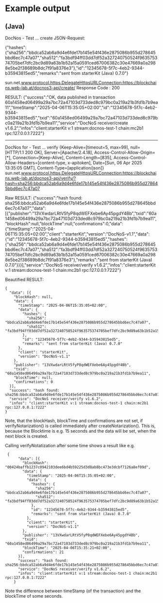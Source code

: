 # Example output

(Java)
------------------------------------------------
DocNos - Test ... create
JSON-Request:

{"hashes":{"sha256":"bbdca52ab6a9d4e6fde17b145e54f436e2875086b955d278645bbd6ec7c47a07","sha512":"fa3bdf94ff03dd7df52a327240750524f963575374705bef7dfc2bc9d89a63b1b52a15a0591ced67006382c30e47669a0a2988e5be2f38689b8dc7f91a8376e3"},"id":"12345678-5f7c-4eb2-9344-b35943815ed5","remarks":"sent from starterKit (Java) 0.7.0"}

sun.net.www.protocol.https.DelegateHttpsURLConnection:https://blockchains.web-lab.at/docnos3-api/create/
Response Code : 200

RESULT: {"success":"OK, data published in transaction 60a1458ed06499a29a7bc72a47103d733ded8c979bc0a219a21b3fd1b7b9ea11","timeStamp":"2025-04-06T15:35:05+02:00","id":"12345678-5f7c-4eb2-9344-b35943815ed5","txid":"60a1458ed06499a29a7bc72a47103d733ded8c979bc0a219a21b3fd1b7b9ea11","service":"DocNoS receiver\/create v1.6.2","infos":"client:starterKit v:1 stream:docnos-test-1 chain:mc2b1 rpc:127.0.0.1:7222"}

------------------------------------------------
DocNos for - Test ... verify
{Keep-Alive=[timeout=5, max=99], null=[HTTP/1.1 200 OK], Server=[Apache/2.4.18], Access-Control-Allow-Origin=[*], Connection=[Keep-Alive], Content-Length=[835], Access-Control-Allow-Headers=[content-type, x-apitoken], Date=[Sun, 06 Apr 2025 13:35:05 GMT], Content-Type=[application/json]}
sun.net.www.protocol.https.DelegateHttpsURLConnection:https://blockchains.web-lab.at/docnos3-api/verify/?hash=sha256:bbdca52ab6a9d4e6fde17b145e54f436e2875086b955d278645bbd6ec7c47a07

Raw RESULT: 
{"success":"hash found: sha256:bbdca52ab6a9d4e6fde17b145e54f436e2875086b955d278645bbd6ec7c47a07","data":[{"publisher":"13VXwdarLRtV5fyP8qdWEFXebe6Ay45pgdY4Bb","txid":"60a1458ed06499a29a7bc72a47103d733ded8c979bc0a219a21b3fd1b7b9ea11","blockHash":null,"blockTime":null,"confirmations":0,"data":{"timeStamp":"2025-04-06T15:35:05+02:00","client":"starterKit","version":"DocNoS-v1.1","data":{"id":"12345678-5f7c-4eb2-9344-b35943815ed5","hashes":{"sha256":"bbdca52ab6a9d4e6fde17b145e54f436e2875086b955d278645bbd6ec7c47a07","sha512":"fa3bdf94ff03dd7df52a327240750524f963575374705bef7dfc2bc9d89a63b1b52a15a0591ced67006382c30e47669a0a2988e5be2f38689b8dc7f91a8376e3"},"remarks":"sent from starterKit (Java) 0.7.0"}}}],"service":"DocNoS receiver\/verify v1.6.2","infos":"client:starterKit v:1 stream:docnos-test-1 chain:mc2b1 rpc:127.0.0.1:7222"}

Beautified RESULT: 

    {
      "data": [{
        "blockHash": null,
        "data": {
          "timeStamp": "2025-04-06T15:35:05+02:00",
          "data": {
            "hashes": {
              "sha256": "bbdca52ab6a9d4e6fde17b145e54f436e2875086b955d278645bbd6ec7c47a07",
              "sha512": "fa3bdf94ff03dd7df52a327240750524f963575374705bef7dfc2bc9d89a63b1b52a15a0591ced67006382c30e47669a0a2988e5be2f38689b8dc7f91a8376e3"
            },
            "id": "12345678-5f7c-4eb2-9344-b35943815ed5",
            "remarks": "sent from starterKit (Java) 0.7.0"
          },
          "client": "starterKit",
          "version": "DocNoS-v1.1"
        },
        "publisher": "13VXwdarLRtV5fyP8qdWEFXebe6Ay45pgdY4Bb",
        "txid": "60a1458ed06499a29a7bc72a47103d733ded8c979bc0a219a21b3fd1b7b9ea11",
        "blockTime": null,
        "confirmations": 0
      }],
      "success": "hash found: sha256:bbdca52ab6a9d4e6fde17b145e54f436e2875086b955d278645bbd6ec7c47a07",
      "service": "DocNoS receiver/verify v1.6.2",
      "infos": "client:starterKit v:1 stream:docnos-test-1 chain:mc2b1 rpc:127.0.0.1:7222"
    }
Note, that the blockHash, blockTime and confirmations are not set, if verifyNotarization() is called immediately after createNotarization(). This is, because the Blocktime is e.g. 15 seconds and the data will be set, when the next block is created.

Calling verifyNotatization after some time shows a result like e.g.

     {
          "data": [{
            "blockHash": "00424baffb1237c0942103dee6bd4b59225d3d8ab8bc473e3dcbf7126a8ef09d",
            "data": {
              "timeStamp": "2025-04-06T15:35:05+02:00",
              "data": {
                "hashes": {
                  "sha256": "bbdca52ab6a9d4e6fde17b145e54f436e2875086b955d278645bbd6ec7c47a07",
                  "sha512": "fa3bdf94ff03dd7df52a327240750524f963575374705bef7dfc2bc9d89a63b1b52a15a0591ced67006382c30e47669a0a2988e5be2f38689b8dc7f91a8376e3"
                },
                "id": "12345678-5f7c-4eb2-9344-b35943815ed5",
                "remarks": "sent from starterKit (Java) 0.7.0"
              },
              "client": "starterKit",
              "version": "DocNoS-v1.1"
            },
            "publisher": "13VXwdarLRtV5fyP8qdWEFXebe6Ay45pgdY4Bb",
            "txid": "60a1458ed06499a29a7bc72a47103d733ded8c979bc0a219a21b3fd1b7b9ea11",
            "blockTime": "2025-04-06T15:35:21+02:00",
            "confirmations": 21
          }],
          "success": "hash found: sha256:bbdca52ab6a9d4e6fde17b145e54f436e2875086b955d278645bbd6ec7c47a07",
          "service": "DocNoS receiver/verify v1.6.2",
          "infos": "client:starterKit v:1 stream:docnos-test-1 chain:mc2b1 rpc:127.0.0.1:7222"
        }

Note the difference between timeStamp (of the transaction) and the blockTime of some seconds.

